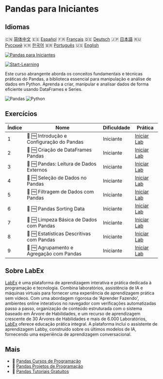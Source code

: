 # Pandas para Iniciantes

## Idiomas

🇨🇳 [简体中文](README_zh.md) 🇪🇸 [Español](README_es.md) 🇫🇷 [Français](README_fr.md) 🇩🇪 [Deutsch](README_de.md) 🇯🇵 [日本語](README_ja.md) 🇷🇺 [Русский](README_ru.md) 🇰🇷 [한국어](README_ko.md) 🇧🇷 [Português](README_pt.md) 🇺🇸 [English](README.md) 

[![Pandas para Iniciantes](https://cover-creator.labex.io/pandas-for-beginners.png?lang=pt)](https://labex.io/pt/courses/pandas-for-beginners)

[![Start-Learning](https://img.shields.io/badge/Start-Learning-whitesmoke?style=for-the-badge)](https://labex.io/pt/courses/pandas-for-beginners)

Este curso abrangente aborda os conceitos fundamentais e técnicas práticas do Pandas, a biblioteca essencial para manipulação e análise de dados em Python. Aprenda a criar, manipular e analisar dados de forma eficiente usando DataFrames e Series.

![Pandas](https://img.shields.io/badge/Pandas-whitesmoke?style=for-the-badge&logo=pandas)
![Python](https://img.shields.io/badge/Python-whitesmoke?style=for-the-badge&logo=python)


## Exercícios

|   Índice | Nome                                      | Dificuldade   | Prática                                                                                                                                      |
|----------|-------------------------------------------|---------------|----------------------------------------------------------------------------------------------------------------------------------------------|
|        1 | 🧩 🆓 Introdução e Configuração do Pandas | Iniciante     | <a target='_blank' href='https://labex.io/pt/labs/pandas-pandas-introduction-and-setup-596395?course=pandas-for-beginners'>Iniciar Lab</a>   |
|        2 | 🧩 🆓 Criação de DataFrames Pandas        | Iniciante     | <a target='_blank' href='https://labex.io/pt/labs/pandas-pandas-creating-dataframes-596391?course=pandas-for-beginners'>Iniciar Lab</a>      |
|        3 | 🧩 🆓 Pandas: Leitura de Dados Externos   | Iniciante     | <a target='_blank' href='https://labex.io/pt/labs/pandas-pandas-reading-external-data-596396?course=pandas-for-beginners'>Iniciar Lab</a>    |
|        4 | 🧩 🆓 Seleção de Dados no Pandas          | Iniciante     | <a target='_blank' href='https://labex.io/pt/labs/pandas-pandas-selecting-data-596397?course=pandas-for-beginners'>Iniciar Lab</a>           |
|        5 | 🧩 🆓 Filtragem de Dados com Pandas       | Iniciante     | <a target='_blank' href='https://labex.io/pt/labs/pandas-pandas-filtering-data-596393?course=pandas-for-beginners'>Iniciar Lab</a>           |
|        6 | 🧩 🆓 Pandas Sorting Data                 | Iniciante     | <a target='_blank' href='https://labex.io/pt/labs/pandas-pandas-sorting-data-596398?course=pandas-for-beginners'>Iniciar Lab</a>             |
|        7 | 🧩 🆓 Limpeza Básica de Dados com Pandas  | Iniciante     | <a target='_blank' href='https://labex.io/pt/labs/pandas-pandas-basic-data-cleaning-596390?course=pandas-for-beginners'>Iniciar Lab</a>      |
|        8 | 🧩 🆓 Estatísticas Descritivas com Pandas | Iniciante     | <a target='_blank' href='https://labex.io/pt/labs/pandas-pandas-descriptive-statistics-596392?course=pandas-for-beginners'>Iniciar Lab</a>   |
|        9 | 🧩 🆓 Agrupamento e Agregação com Pandas  | Iniciante     | <a target='_blank' href='https://labex.io/pt/labs/pandas-pandas-grouping-and-aggregating-596394?course=pandas-for-beginners'>Iniciar Lab</a> |

## Sobre LabEx

[LabEx](https://labex.io) é uma plataforma de aprendizagem interativa e prática dedicada à programação e tecnologia. Combina laboratórios, assistência de IA e máquinas virtuais para fornecer uma experiência de aprendizagem prática sem vídeos. Com uma abordagem rigorosa de 'Aprender Fazendo', ambientes online interativos no navegador com verificações automatizadas passo a passo, organização de conteúdo estruturada com o sistema baseado em Árvore de Habilidades, e um recurso de aprendizagem crescente de 30 Árvores de Habilidades e mais de 6.000 Laboratórios, [LabEx](https://labex.io) oferece educação prática integral. A plataforma inclui o assistente de aprendizagem Labby, construído sobre os últimos modelos de IA, fornecendo uma experiência de aprendizagem conversacional.

## Mais

- 🔗 [Pandas Cursos de Programação](https://github.com/labex-labs/awesome-programming-courses)
- 🔗 [Pandas Projetos de Programação](https://github.com/labex-labs/awesome-programming-projects)
- 🔗 [Pandas Tutoriais Gratuitos](https://github.com/labex-labs/pandas-free-tutorials)

